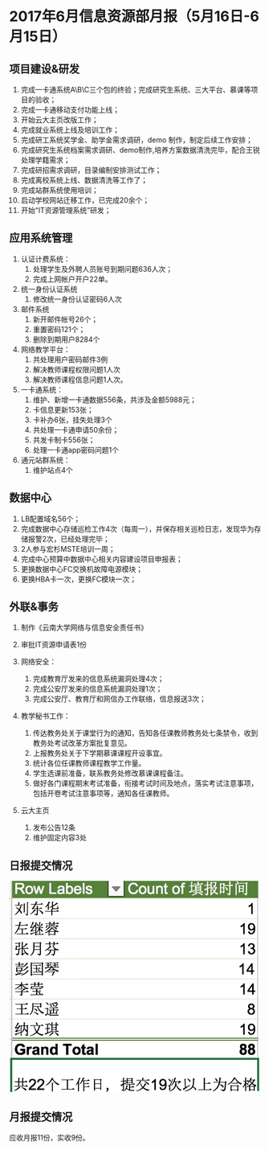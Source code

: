 # 2017年6月信息资源部月报（5月16日-6月15日）


## 项目建设&研发

1. 完成一卡通系统A\B\C三个包的终验；完成研究生系统、三大平台、慕课等项目的验收；
2. 完成一卡通移动支付功能上线；
3. 开始云大主页改版工作；
4. 完成就业系统上线及培训工作；
5. 完成研工系统奖学金、助学金需求调研，demo 制作，制定后续工作安排；
6. 完成研究生系统档案需求调研、demo制作,培养方案数据清洗完毕，配合王锐处理学籍需求；
7. 完成研招需求调研，目录编制安排测试工作；
8. 完成离校系统上线、数据清洗等工作了；
9. 完成站群系统使用培训；
10. 启动学校网站迁移工作，已完成20余个；
11. 开始“IT资源管理系统”研发；


## 应用系统管理

1. 认证计费系统：
    1. 处理学生及外聘人员账号到期问题636人次；
    2. 完成上网帐户开户22单。
2. 统一身份认证系统
	1. 修改统一身份认证密码6人次
3. 邮件系统
    1. 新开邮件帐号26个；
    2. 重置密码121个；
    3. 删除到期用户8284个
4. 网络教学平台：
    1. 共处理用户密码邮件3例
    2. 解决教师课程权限问题1人次
    3. 解决教师课程信息问题1人次。
5. 一卡通系统：
    1. 维护、新增一卡通数据556条，共涉及金额5988元；
    2. 卡信息更新153张；
    3. 卡补办6张，挂失处理3个
    4. 共处理一卡通申请50余份；
    5. 共发卡制卡556张；
    6. 处理一卡通app密码问题1个
6. 通元站群系统：
    1. 维护站点4个





## 数据中心


1.  LB配置域名56个；
2. 完成数据中心存储巡检工作4次（每周一），并保存相关巡检日志，发现华为存储报警2次，已经处理完毕；
3. 2人参与宏杉MSTE培训一周；
4. 完成中心预算中数据中心相关内容建设项目申报表；
5. 更换数据中心FC交换机故障电源模块；
6. 更换HBA卡一次，更换FC模块一次；





## 外联&事务

1. 制作《云南大学网络与信息安全责任书》
2. 审批IT资源申请表1份
3. 网络安全：
    1. 完成教育厅发来的信息系统漏洞处理4次；
    2. 完成公安厅发来的信息系统漏洞处理1次；
    3. 完成公安厅、教育厅和网信办工作联络，信息报送3次；

4. 教学秘书工作：
    1. 传达教务处关于课堂行为的通知，告知各任课教师教务处七条禁令，收到教务处考试改革方案批复意见。
    2. 上报教务处关于下学期慕课课程开设事宜。
    3. 统计各位任课教师课程教学工作量。
    4. 学生选课前准备，联系教务处修改慕课课程备注。
    5. 做好各门课程期末考试准备，衔接考试时间及地点，落实考试注意事项，包括开卷考试注意事项等，通知各任课教师。
5. 云大主页
    1. 发布公告12条
    2. 维护固定内容3处


## 日报提交情况

![](media/14990446178770.jpg)


## 月报提交情况

应收月报11份，实收9份。










